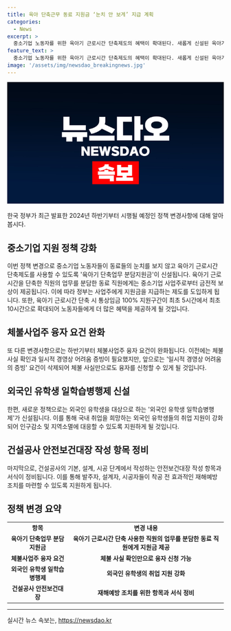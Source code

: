 ```yaml
---
title: 육아 단축근무 동료 지원금 ‘눈치 안 보게’ 지급 계획
categories:
  - News
excerpt: >
  중소기업 노동자를 위한 육아기 근로시간 단축제도의 혜택이 확대된다. 새롭게 신설된 육아기 단축업무 분담지원금은 육아기 근로시간 단축을 사용한 직원의 업무를 동료가 분담할 경우 사업주가 보상금을 받을 수 있게끔 한다. 또한, 체불사업주 융자 요건이 완화되어 체불 사실 확인만으로 융자를 신청할 수 있게 되었으며, 외국인 유학생들을 대상으로 취업 지원 프로그램이 신설된다. 또한, 건설공사의 안전보건대장 작성 항목과 서식이 개선되어 효과적인 재해예방 조치를 마련할 수 있도록 지원한다.
feature_text: >
  중소기업 노동자를 위한 육아기 근로시간 단축제도의 혜택이 확대된다. 새롭게 신설된 육아기 단축업무 분담지원금은 육아기 근로시간 단축을 사용한 직원의 업무를 동료가 분담할 경우 사업주가 보상금을 받을 수 있게끔 한다. 또한, 체불사업주 융자 요건이 완화되어 체불 사실 확인만으로 융자를 신청할 수 있게 되었으며, 외국인 유학생들을 대상으로 취업 지원 프로그램이 신설된다. 또한, 건설공사의 안전보건대장 작성 항목과 서식이 개선되어 효과적인 재해예방 조치를 마련할 수 있도록 지원한다.
image: '/assets/img/newsdao_breakingnews.jpg'
---
```


<p><img src="/assets/img/newsdao_breakingnews.jpg" alt="implanttips 속보" /></p>

<p data-ke-size="size16">한국 정부가 최근 발표한 2024년 하반기부터 시행될 예정인 정책 변경사항에 대해 알아봅시다. </p>

<h2 data-ke-size="size26">중소기업 지원 정책 강화</h2>

<p data-ke-size="size16">이번 정책 변경으로 중소기업 노동자들이 동료들의 눈치를 보지 않고 육아기 근로시간 단축제도를 사용할 수 있도록 '육아기 단축업무 분담지원금'이 신설됩니다. 육아기 근로시간을 단축한 직원의 업무를 분담한 동료 직원에게는 중소기업 사업주로부터 금전적 보상이 제공됩니다. 이에 따라 정부는 사업주에게 지원금을 지급하는 제도를 도입하게 됩니다. 또한, 육아기 근로시간 단축 시 통상임금 100% 지원구간이 최초 5시간에서 최초 10시간으로 확대되어 노동자들에게 더 많은 혜택을 제공하게 될 것입니다.</p>

<h2 data-ke-size="size26">체불사업주 융자 요건 완화</h2>

<p data-ke-size="size16">또 다른 변경사항으로는 하반기부터 체불사업주 융자 요건이 완화됩니다. 이전에는 체불 사실 확인과 일시적 경영상 어려움 증빙이 필요했지만, 앞으로는 '일시적 경영상 어려움의 증빙' 요건이 삭제되어 체불 사실만으로도 융자를 신청할 수 있게 될 것입니다.</p>

<h2 data-ke-size="size26">외국인 유학생 일학습병행제 신설</h2>

<p data-ke-size="size16">한편, 새로운 정책으로는 외국인 유학생을 대상으로 하는 '외국인 유학생 일학습병행제'가 신설됩니다. 이를 통해 국내 취업을 희망하는 외국인 유학생들의 취업 지원이 강화되어 인구감소 및 지역소멸에 대응할 수 있도록 지원하게 될 것입니다.</p>

<h2 data-ke-size="size26">건설공사 안전보건대장 작성 항목 정비</h2>

<p data-ke-size="size16">마지막으로, 건설공사의 기본, 설계, 시공 단계에서 작성하는 안전보건대장 작성 항목과 서식이 정비됩니다. 이를 통해 발주자, 설계자, 시공자들이 착공 전 효과적인 재해예방 조치를 마련할 수 있도록 지원하게 됩니다.</p>

<h2 data-ke-size="size26">정책 변경 요약</h2>

<table>
<tbody>
<tr>
<td style="text-align: center; height: 17px;"><b>항목</b></td>
<td style="text-align: center; height: 17px;"><b>변경 내용</b></td>
</tr>
<tr>
<td style="text-align: center; height: 17px;"><b>육아기 단축업무 분담지원금</b></td>
<td style="text-align: center; height: 17px;"><b>육아기 근로시간 단축 사용한 직원의 업무를 분담한 동료 직원에게 지원금 제공</b></td>
</tr>
<tr>
<td style="text-align: center; height: 17px;"><b>체불사업주 융자 요건</b></td>
<td style="text-align: center; height: 17px;"><b>체불 사실 확인만으로 융자 신청 가능</b></td>
</tr>
<tr>
<td style="text-align: center; height: 17px;"><b>외국인 유학생 일학습병행제</b></td>
<td style="text-align: center; height: 17px;"><b>외국인 유학생의 취업 지원 강화</b></td>
</tr>
<tr>
<td style="text-align: center; height: 17px;"><b>건설공사 안전보건대장</b></td>
<td style="text-align: center; height: 17px;"><b>재해예방 조치를 위한 항목과 서식 정비</b></td>
</tr>
</tbody>
</table>

<hr>
실시간 뉴스 속보는, <a href="https://newsdao.kr" rel="dofollow">https://newsdao.kr</a>



